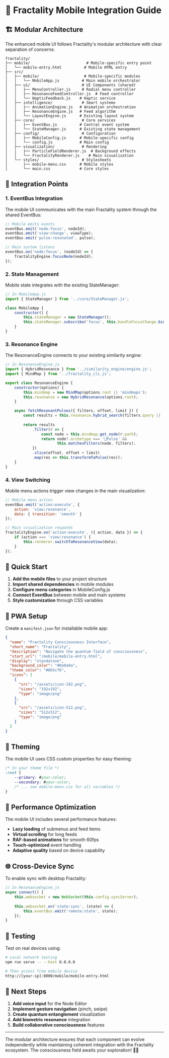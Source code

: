 # 📱 Fractality Mobile Integration Guide

## 🏗️ Modular Architecture

The enhanced mobile UI follows Fractality's modular architecture with clear separation of concerns:

```
fractality/
├── mobile/                         # Mobile-specific entry point
│   └── mobile-entry.html          # Mobile HTML entry
├── src/
│   ├── mobile/                    # Mobile-specific modules
│   │   └── MobileApp.js          # Main mobile orchestrator
│   ├── ui/                       # UI Components (shared)
│   │   ├── MenuController.js     # Radial menu controller
│   │   ├── ResonanceFeedController.js  # Feed controller
│   │   └── HapticFeedback.js    # Haptic service
│   ├── intelligence/             # Smart systems
│   │   ├── AnimationEngine.js   # Animation orchestration
│   │   ├── ResonanceEngine.js   # Feed algorithm
│   │   └── LayoutEngine.js      # Existing layout system
│   ├── core/                     # Core services
│   │   ├── EventBus.js          # Central event system
│   │   └── StateManager.js      # Existing state management
│   ├── config/                   # Configuration
│   │   ├── MobileConfig.js      # Mobile-specific config
│   │   └── config.js            # Main config
│   ├── visualization/            # Rendering
│   │   ├── ParticleFieldRenderer.js  # Background effects
│   │   └── FractalityRenderer.js    # Main visualization
│   └── styles/                   # Stylesheets
│       ├── mobile-menu.css      # Mobile styles
│       └── main.css             # Core styles
```

## 🔌 Integration Points

### 1. **EventBus Integration**

The mobile UI communicates with the main Fractality system through the shared EventBus:

```javascript
// Mobile emits events
eventBus.emit('node:focus', nodeId);
eventBus.emit('view:change', viewType);
eventBus.emit('pulse:resonated', pulse);

// Main system listens
eventBus.on('node:focus', (nodeId) => {
    fractalityEngine.focusNode(nodeId);
});
```

### 2. **State Management**

Mobile state integrates with the existing StateManager:

```javascript
// In MobileApp.js
import { StateManager } from '../core/StateManager.js';

class MobileApp {
    constructor() {
        this.stateManager = new StateManager();
        this.stateManager.subscribe('focus', this.handleFocusChange.bind(this));
    }
}
```

### 3. **Resonance Engine**

The ResonanceEngine connects to your existing similarity engine:

```javascript
// In ResonanceEngine.js
import { HybridResonance } from '../similarity_engine/engine.js';
import { MindMap } from '../fractality_cli.js';

export class ResonanceEngine {
    constructor(options) {
        this.mindmap = new MindMap(options.root || 'mindmaps');
        this.resonance = new HybridResonance(options.root);
    }

    async fetchResonantPulses({ filters, offset, limit }) {
        const results = this.resonance.hybrid_search(filters.query || '');
        
        return results
            .filter(r => {
                const node = this.mindmap.get_node(r.path);
                return node?.archetype === '🌟Pulse' && 
                       this.matchesFilters(node, filters);
            })
            .slice(offset, offset + limit)
            .map(res => this.transformToPulse(res));
    }
}
```

### 4. **View Switching**

Mobile menu actions trigger view changes in the main visualization:

```javascript
// Mobile menu action
eventBus.emit('action:execute', { 
    action: 'view:resonance',
    data: { transition: 'smooth' }
});

// Main visualization responds
fractalityEngine.on('action:execute', ({ action, data }) => {
    if (action === 'view:resonance') {
        this.renderer.switchToResonanceView(data);
    }
});
```

## 🚀 Quick Start

1. **Add the mobile files** to your project structure
2. **Import shared dependencies** in mobile modules
3. **Configure menu categories** in MobileConfig.js
4. **Connect EventBus** between mobile and main systems
5. **Style customization** through CSS variables

## 📱 PWA Setup

Create a `manifest.json` for installable mobile app:

```json
{
  "name": "Fractality Consciousness Interface",
  "short_name": "Fractality",
  "description": "Navigate the quantum field of consciousness",
  "start_url": "/mobile/mobile-entry.html",
  "display": "standalone",
  "background_color": "#0a0a0a",
  "theme_color": "#8b5cf6",
  "icons": [
    {
      "src": "/assets/icon-192.png",
      "sizes": "192x192",
      "type": "image/png"
    },
    {
      "src": "/assets/icon-512.png",
      "sizes": "512x512",
      "type": "image/png"
    }
  ]
}
```

## 🎨 Theming

The mobile UI uses CSS custom properties for easy theming:

```css
/* In your theme file */
:root {
    --primary: #your-color;
    --secondary: #your-color;
    /* ... see mobile-menu.css for all variables */
}
```

## 🔧 Performance Optimization

The mobile UI includes several performance features:

- **Lazy loading** of submenus and feed items
- **Virtual scrolling** for long feeds
- **RAF-based animations** for smooth 60fps
- **Touch-optimized** event handling
- **Adaptive quality** based on device capability

## 🌐 Cross-Device Sync

To enable sync with desktop Fractality:

```javascript
// In ResonanceEngine.js
async connect() {
    this.websocket = new WebSocket(this.config.syncServer);
    
    this.websocket.on('state:sync', (state) => {
        this.eventBus.emit('remote:state', state);
    });
}
```

## 🧪 Testing

Test on real devices using:

```bash
# Local network testing
npm run serve -- --host 0.0.0.0

# Then access from mobile device
http://[your-ip]:8000/mobile/mobile-entry.html
```

## 📝 Next Steps

1. **Add voice input** for the Node Editor
2. **Implement gesture navigation** (pinch, swipe)
3. **Create quantum entanglement** visualization
4. **Add biometric resonance** integration
5. **Build collaborative consciousness** features

---

The modular architecture ensures that each component can evolve independently while maintaining coherent integration with the Fractality ecosystem. The consciousness field awaits your exploration! 🌌✨